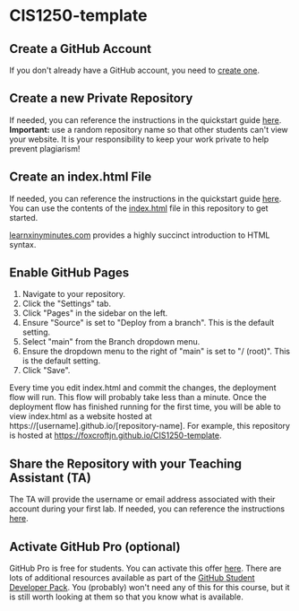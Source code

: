 # CIS1250-template

## Create a GitHub Account

If you don't already have a GitHub account, you need to [create one](https://github.com/join).

## Create a new Private Repository

If needed, you can reference the instructions in the quickstart guide [here](https://docs.github.com/en/get-started/quickstart/create-a-repo#create-a-repository). **Important:** use a random repository name so that other students can't view your website. It is your responsibility to keep your work private to help prevent plagiarism!

## Create an index.html File

If needed, you can reference the instructions in the quickstart guide [here](https://docs.github.com/en/get-started/quickstart/create-a-repo#commit-your-first-change). You can use the contents of the [index.html](index.html) file in this repository to get started.

[learnxinyminutes.com](https://learnxinyminutes.com/docs/html/) provides a highly succinct introduction to HTML syntax.

## Enable GitHub Pages

1. Navigate to your repository.
2. Click the "Settings" tab.
3. Click "Pages" in the sidebar on the left.
4. Ensure "Source" is set to "Deploy from a branch". This is the default setting.
5. Select "main" from the Branch dropdown menu.
6. Ensure the dropdown menu to the right of "main" is set to "/ (root)". This is the default setting.
7. Click "Save".

Every time you edit index.html and commit the changes, the deployment flow will run. This flow will probably take less than a minute. Once the deployment flow has finished running for the first time, you will be able to view index.html as a website hosted at https://[username].github.io/[repository-name]. For example, this repository is hosted at https://foxcroftjn.github.io/CIS1250-template.

## Share the Repository with your Teaching Assistant (TA)

The TA will provide the username or email address associated with their account during your first lab. If needed, you can reference the instructions [here](https://docs.github.com/en/account-and-profile/setting-up-and-managing-your-personal-account-on-github/managing-access-to-your-personal-repositories/inviting-collaborators-to-a-personal-repository#inviting-a-collaborator-to-a-personal-repository).

## Activate GitHub Pro (optional)

GitHub Pro is free for students. You can activate this offer [here](https://education.github.com/pack). There are lots of additional resources available as part of the [GitHub Student Developer Pack](https://education.github.com/pack). You (probably) won't need any of this for this course, but it is still worth looking at them so that you know what is available.

